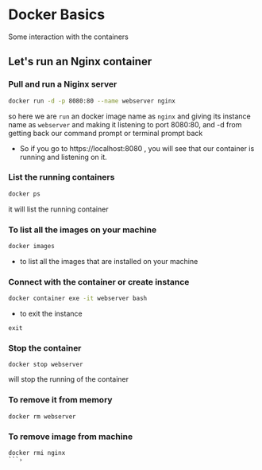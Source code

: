 # Docker Basics

Some interaction with the containers

## Let's run an Nginx container
### Pull and run a Niginx server
```bash
docker run -d -p 8080:80 --name webserver nginx
```
so here we are `run` an docker image name as `nginx` and giving its instance name as `webserver` and making it listening to port 8080:80, and -d from getting back our command prompt or terminal prompt back

- So if you go to https://localhost:8080 , you will see that our container is running and listening on it.

### List the running containers
```bash
docker ps
``` 
it will list the running container

### To list all the images on your machine
```bash
docker images
```
- to list all the images that are installed on your machine

###  Connect with the container or create instance 
```bash
docker container exe -it webserver bash
```
- to exit the instance
```
exit
```
### Stop the container 
```
docker stop webserver
```
will stop the running of the container

### To remove it from memory
```
docker rm webserver
``` 

### To remove image from machine
```
docker rmi nginx
```›
